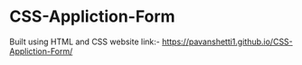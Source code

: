 # CSS-Appliction-Form
Built using HTML and CSS
website link:- https://pavanshetti1.github.io/CSS-Appliction-Form/
